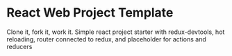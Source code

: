 # React Web Project Template

Clone it, fork it, work it. Simple react project starter with redux-devtools, hot reloading, router connected to redux, and placeholder for actions and reducers